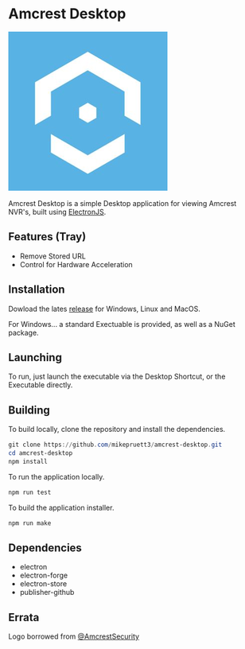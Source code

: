 # Amcrest Desktop

![AmcrestDesktop](https://github.com/mikepruett3/amcrest-desktop/blob/main/images/Amcrest.png?raw=true)

Amcrest Desktop is a simple Desktop application for viewing Amcrest NVR's, built using [ElectronJS](https://www.electronjs.org).

## Features (Tray)

- Remove Stored URL
- Control for Hardware Acceleration

## Installation

Dowload the lates [release](https://github.com/mikepruett3/amcrest-desktop/releases) for Windows, Linux and MacOS.

For Windows... a standard Exectuable is provided, as well as a NuGet package.

## Launching

To run, just launch the executable via the Desktop Shortcut, or the Executable directly.

## Building

To build locally, clone the repository and install the dependencies.

```powershell
git clone https://github.com/mikepruett3/amcrest-desktop.git
cd amcrest-desktop
npm install
```

To run the application locally.

```powershell
npm run test
```

To build the application installer.

```powershell
npm run make
```

## Dependencies

- electron
- electron-forge
- electron-store
- publisher-github

## Errata

Logo borrowed from [@AmcrestSecurity](https://twitter.com/AmcrestSecurity)